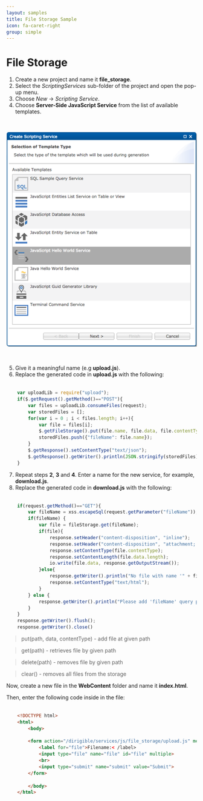 ```yaml
---
layout: samples
title: File Storage Sample
icon: fa-caret-right
group: simple
---
```


File Storage
===

1. Create a new project and name it **file_storage**.
2. Select the *ScriptingServices* sub-folder of the project and open the pop-up menu.
3. Choose *New* -> *Scripting Service*.
4. Choose **Server-Side JavaScript Service** from the list of available templates.

<br>

![New JavaScript service Wizard](images/new_javascript_service_wizard.png)

<br>

5. Give it a meaningful name (e.g **upload.js**).
6. Replace the generated code in **upload.js** with the following:

```javascript

	var uploadLib = require("upload");
	if($.getRequest().getMethod()=="POST"){
		var files = uploadLib.consumeFiles(request);
		var storedFiles = [];
		for(var i = 0 ; i < files.length; i++){
			var file = files[i];
			$.getFileStorage().put(file.name, file.data, file.contentType);
			storedFiles.push({"fileName": file.name});
		}
		$.getResponse().setContentType("text/json");
		$.getResponse().getWriter().println(JSON.stringify(storedFiles));
	}

```

7. Repeat steps **2**, **3** and **4**. Enter a name for the new service, for example, **download.js**.
8. Replace the generated code in **download.js** with the following:

```javascript

	if(request.getMethod()=="GET"){
		var fileName = xss.escapeSql(request.getParameter("fileName"));
		if(fileName) {
			var file = fileStorage.get(fileName);
			if(file){
				response.setHeader("content-disposition", "inline");
				response.setHeader("content-disposition", "attachment; filename="+fileName);
				response.setContentType(file.contentType);
				response.setContentLength(file.data.length);
				io.write(file.data, response.getOutputStream());
			}else{
				response.getWriter().println("No file with name '" + fileName + "' found");
				response.setContentType("text/html");
			}
		} else {
			response.getWriter().println("Please add 'fileName' query parameter.")
		}
	}
	response.getWriter().flush();
	response.getWriter().close()

```

> put(path, data, contentType) - add file at given path

> get(path) - retrieves file by given path

> delete(path) - removes file by given path

> clear() - removes all files from the storage

Now, create a new file in the **WebContent** folder and name it **index.html**.

Then, enter the following code inside in the file:

```html

	<!DOCTYPE html>
	<html>
		<body>
		
		<form action="/dirigible/services/js/file_storage/upload.js" method="post" enctype="multipart/form-data">
			<label for="file">Filename:< /label>
			<input type="file" name="file" id="file" multiple>
			<br>
			<input type="submit" name="submit" value="Submit">
		</form>
		
		</body>
	</html>

```


